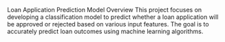 Loan Application Prediction Model
Overview
This project focuses on developing a classification model to predict whether a loan application will be approved or rejected based on various input features. The goal is to accurately predict loan outcomes using machine learning algorithms.
